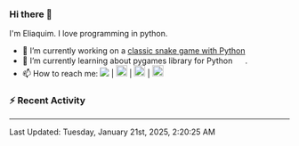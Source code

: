 ### Hi there 👋

I'm Eliaquim. I love programming in python.

- 🔭 I’m currently working on a [classic snake game with Python](https://github.com/eliaquimrs/snake-game)
- 🌱 I’m currently learning about pygames library for Python  <img height="15" width="15" src="https://cdn.simpleicons.org/Python" /> .
- 📫 How to reach me:
  <a href="https://twitter.com/eliaquimrsv"><img src="https://img.shields.io/twitter/url?url=https%3A%2F%2Ftwitter.com%2Feliaquimrsv"/></a> |
  <a style="margin-left=20px" href="https://www.instagram.com/eliaquimrs/"><img height="20" width="20" src="https://cdn.simpleicons.org/instagram"/></a> |
  <a href="https://www.facebook.com/eliaquim.rodrigues.1"><img height="20" width="20" src="https://cdn.simpleicons.org/facebook"/></a> |
  <a href="https://www.linkedin.com/in/eliaquimrs"><img height="20" width="20" src="https://cdn.simpleicons.org/linkedin"/></a>

### ⚡ Recent Activity
---
<!--RECENT_ACTIVITY:start-->
<!--RECENT_ACTIVITY:end-->

<!--RECENT_ACTIVITY:last_update-->
Last Updated: Tuesday, January 21st, 2025, 2:20:25 AM
<!--RECENT_ACTIVITY:last_update_end-->
<!--
**eliaquimrs/eliaquimrs** is a ✨ _special_ ✨ repository because its `README.md` (this file) appears on your GitHub profile.

Here are some ideas to get you started:

- 🔭 I’m currently working on ...
- 🌱 I’m currently learning ...
- 👯 I’m looking to collaborate on ...
- 🤔 I’m looking for help with ...
- 💬 Ask me about ...
- 📫 How to reach me: ...
- 😄 Pronouns: ...
- ⚡ Fun fact: ...
-->
